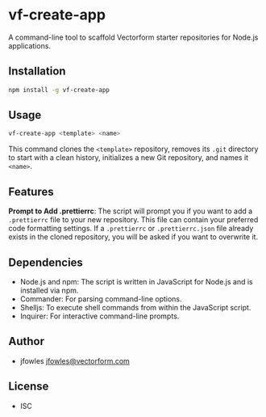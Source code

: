 

# vf-create-app

A command-line tool to scaffold Vectorform starter repositories for Node.js applications.

## Installation

```bash
npm install -g vf-create-app
```

## Usage

```bash
vf-create-app <template> <name>
```

This command clones the `<template>` repository, removes its `.git` directory to start with a clean history, initializes a new Git repository, and names it `<name>`.

## Features

**Prompt to Add .prettierrc**: The script will prompt you if you want to add a `.prettierrc` file to your new repository. This file can contain your preferred code formatting settings. If a `.prettierrc` or `.prettierrc.json` file already exists in the cloned repository, you will be asked if you want to overwrite it.

## Dependencies

- Node.js and npm: The script is written in JavaScript for Node.js and is installed via npm.
- Commander: For parsing command-line options.
- Shelljs: To execute shell commands from within the JavaScript script.
- Inquirer: For interactive command-line prompts.

## Author

- jfowles jfowles@vectorform.com

## License

- ISC

